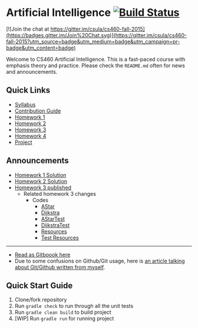 
# Artificial Intelligence [![Build Status](https://travis-ci.org/csula/cs460-fall-2015.svg?branch=master)](https://travis-ci.org/csula/cs460-fall-2015)

[![Join the chat at https://gitter.im/csula/cs460-fall-2015](https://badges.gitter.im/Join%20Chat.svg)](https://gitter.im/csula/cs460-fall-2015?utm_source=badge&utm_medium=badge&utm_campaign=pr-badge&utm_content=badge)

Welcome to CS460 Artificial Intelligence. This is a fast-paced course with emphasis theory and practice.  Please check the `README.md` often for news and announcements.

## Quick Links

* [Syllabus](Syllabus.md)
* [Contribution Guide](CONTRIBUTING.md)
* [Homework 1](documents/homeworks/homework1.md)
* [Homework 2](documents/homeworks/homework2.md)
* [Homework 3](documents/homeworks/homework3.md)
* [Homework 4](documents/homeworks/homework4.md)
* [Project](documents/final-project/project.md)

## Announcements

* [Homework 1 Solution](https://github.com/csula/cs460-fall-2015/commit/64f0b601e032cef0dabc92900c4c7cf1e2f54be2)
* [Homework 2 Solution](https://github.com/csula/cs460-fall-2015/commit/68af5e2ef776c2cdd0ed96f329cb9823d1aee7e8)
* [Homework 3 published](documents/homeworks/homework3.md)
    * Related homework 3 changes
        * Codes
            * [AStar](https://github.com/csula/cs460-fall-2015/blob/master/src/main/java/edu/csula/cs460/graph/search/AStar.java)
            * [Dijkstra](https://github.com/csula/cs460-fall-2015/blob/master/src/main/java/edu/csula/cs460/graph/search/Dijkstra.java)
            * [AStarTest](https://github.com/csula/cs460-fall-2015/blob/master/src/test/java/edu/csula/cs460/graph/search/AStarTest.java)
            * [DijkstraTest](https://github.com/csula/cs460-fall-2015/blob/master/src/test/java/edu/csula/cs460/graph/search/DijkstraTest.java)
            * [Resources](https://github.com/csula/cs460-fall-2015/tree/master/src/main/resources/homework-30)
            * [Test Resources](https://github.com/csula/cs460-fall-2015/tree/master/src/test/resources/homework-3)

---
* [Read as Gitboook here](https://rcliao.gitbooks.io/cs460-fall-2015/content/)
* Due to some confusions on Github/Git usage, here is [an article talking about Git/Github written from myself](documents/misc/github-tutorial.md).

## Quick Start Guide

1. Clone/fork repository
2. Run `gradle check` to run through all the unit tests
3. Run `gradle clean build` to build project
4. [WIP] Run `gradle run` for running project
